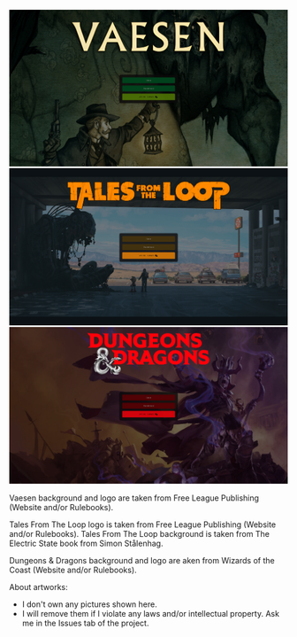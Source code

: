![Vaesen Rendered](_samples/vaesen-rendered.png)
![Tales From The Loop Rendered](_samples/tftl-rendered.png)
![Dungeons & Dragons](_samples/d&d-rendered.png)

Vaesen background and logo are taken from Free League Publishing (Website and/or Rulebooks).

Tales From The Loop logo is taken from Free League Publishing (Website and/or Rulebooks).
Tales From The Loop background is taken from The Electric State book from Simon Stålenhag.

Dungeons & Dragons background and logo are aken from Wizards of the Coast (Website and/or Rulebooks).

About artworks:
- I don't own any pictures shown here.
- I will remove them if I violate any laws and/or intellectual property. Ask me in the Issues tab of the project.